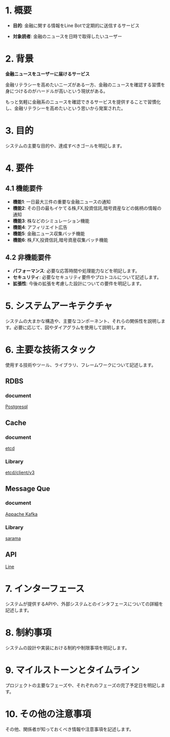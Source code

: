 # 1. 概要

- **目的**: 金融に関する情報をLine Botで定期的に送信するサービス

- **対象読者**: 金融のニュースを日時で取得したいユーザー

# 2. 背景

**金融ニュースをユーザーに届けるサービス**

金融リテラシーを高めたいニーズがある一方、金融のニュースを確認する習慣を身につけるのがハードルが高いという現状がある。

もっと気軽に金融系のニュースを確認できるサービスを提供することで習慣化し、金融リテラシーを高めたいという思いから発案された。

# 3. 目的

システムの主要な目的や、達成すべきゴールを明記します。

# 4. 要件

## 4.1 機能要件

- **機能1**: 一日最大三件の重要な金融ニュースの通知
- **機能2**: その日の最もイケてる株,FX,投資信託,暗号資産などの銘柄の情報の通知
- **機能3**: 株などのシミュレーション機能
- **機能4**: アフィリエイト広告
- **機能5**: 金融ニュース収集バッチ機能
- **機能6**: 株,FX,投資信託,暗号資産収集バッチ機能

## 4.2 非機能要件

- **パフォーマンス**: 必要な応答時間や処理能力などを明記します。
- **セキュリティ**: 必要なセキュリティ要件やプロトコルについて記述します。
- **拡張性**: 今後の拡張を考慮した設計についての要件を明記します。

# 5. システムアーキテクチャ

システムの大まかな構造や、主要なコンポーネント、それらの関係性を説明します。必要に応じて、図やダイアグラムを使用して説明します。

# 6. 主要な技術スタック

使用する技術やツール、ライブラリ、フレームワークについて記述します。

## RDBS

### document

[Postgresql](https://www.postgresql.org/)

## Cache

### document

[etcd](https://etcd.io/)

### Library

[etcd/client/v3](https://github.com/etcd-io/etcd/tree/main/client/v3)

## Message Que

### document

[Appache Kafka](https://kafka.apache.org/)

### Library

[sarama](https://github.com/IBM/sarama)

## API

[Line](https://developers.line.biz/ja/docs/messaging-api/building-bot/)

# 7. インターフェース


システムが提供するAPIや、外部システムとのインタフェースについての詳細を記述します。

# 8. 制約事項

システムの設計や実装における制約や制限事項を明記します。

# 9. マイルストーンとタイムライン

プロジェクトの主要なフェーズや、それぞれのフェーズの完了予定日を明記します。

# 10. その他の注意事項

その他、関係者が知っておくべき情報や注意事項を記述します。

